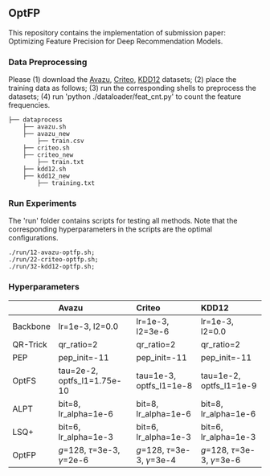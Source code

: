 ## OptFP
This repository contains the implementation of submission paper:
Optimizing Feature Precision for Deep Recommendation Models. 


### Data Preprocessing
Please (1) download the [Avazu](https://www.kaggle.com/competitions/avazu-ctr-prediction), [Criteo](https://www.kaggle.com/competitions/criteo-display-ad-challenge), [KDD12](https://www.kaggle.com/competitions/kddcup2012-track2) datasets; (2) place the training data as follows; (3) run the corresponding shells to preprocess the datasets; (4) run 'python ./dataloader/feat_cnt.py' to count the feature frequencies.
```
├── dataprocess
    ├── avazu.sh
    ├── avazu_new
        ├── train.csv
    ├── criteo.sh    
    ├── criteo_new
        ├── train.txt
    ├── kdd12.sh
    ├── kdd12_new
        ├── training.txt
```

### Run Experiments
The 'run' folder contains scripts for testing all methods. Note that the corresponding hyperparameters in the scripts are the optimal configurations. 

```
./run/12-avazu-optfp.sh;
./run/22-criteo-optfp.sh;
./run/32-kdd12-optfp.sh;
```

### Hyperparameters
|          | Avazu                               | Criteo                              | KDD12                               |
| :------- | :---------------------------------- | :---------------------------------- | :---------------------------------- |
| Backbone | lr=1e-3, l2=0.0                     | lr=1e-3, l2=3e-6                    | lr=1e-3, l2=0.0                     |
| QR-Trick | qr_ratio=2                          | qr_ratio=2                          | qr_ratio=2                          |
| PEP      | pep_init=-11                        | pep_init=-11                        | pep_init=-11                        |
| OptFS    | tau=2e-2, optfs_l1=1.75e-10         | tau=1e-3, optfs_l1=1e-8             | tau=1e-2, optfs_l1=1e-9             |
| ALPT     | bit=8, lr_alpha=1e-6                | bit=8, lr_alpha=1e-6                | bit=8, lr_alpha=1e-6                |
| LSQ+     | bit=6, lr_alpha=1e-3                | bit=6, lr_alpha=1e-3                | bit=6, lr_alpha=1e-3                |
| OptFP    | $g$=128, $\tau$=3e-3, $\gamma$=2e-6 | $g$=128, $\tau$=3e-3, $\gamma$=3e-4 | $g$=128, $\tau$=3e-3, $\gamma$=3e-6 |
